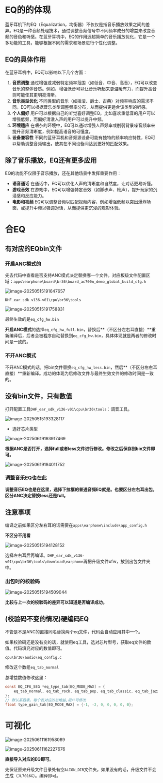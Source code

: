 # EQ的的体现

蓝牙耳机下的EQ（Equalization，均衡器）不仅仅是指音乐播放效果之间的差异。EQ是一种音频处理技术，通过调整音频信号中不同频率成分的增益来改变音频的音色和听感。在蓝牙耳机中，EQ的作用远超简单的音乐播放优化，它是一个多功能的工具，能够根据不同的需求和场景进行个性化调整。

## EQ的具体作用

在蓝牙耳机中，EQ可以影响以下几个方面：

1. **音质调整**
    通过增强或减弱特定频率范围（如低音、中音、高音），EQ可以改变音乐的整体音质。例如，增强低音可以让音乐听起来更温暖有力，而提升高音则可能使其更明亮清晰。
2. **音乐类型优化**
    不同类型的音乐（如摇滚、爵士、古典）对频率响应的需求不同。EQ可以根据音乐类型调整频率分布，从而提供更适合该类型的听感。
3. **个人偏好**
    用户可以根据自己的听觉喜好调整EQ，比如喜欢重低音的用户可以增强低频，而偏好清澈人声的用户可以提升中频。
4. **环境适应**
    在嘈杂的环境中，EQ可以通过增强人声频率或削弱背景噪音频率来提升音频清晰度，例如提高语音的可懂度。
5. **设备兼容性**
    不同的蓝牙耳机和音频源设备可能有独特的频率响应特性，EQ可以帮助调整音频输出，使其在不同设备间达到更好的匹配效果。

## 除了音乐播放，EQ还有更多应用

EQ的功能不仅限于音乐播放，还在其他场景中发挥重要作用：

- **语音通话**
   在通话中，EQ可以优化人声的清晰度和自然度，让对话更易听懂。
- **游戏音效**
   在游戏中，EQ可以增强特定音效（如脚步声、枪声），提升玩家的沉浸感和反应能力。
- **电影和视频**
   EQ可以调整音频以匹配视频内容，例如增强低频以突出爆炸场面，或提升中频以强调对话，从而提供更沉浸的观影体验。

# 合EQ

## 有对应的EQbin文件

### 开启ANC模式的

先去代码中查看是否支持ANC模式决定替换哪一个文件。对应板级文件配置区域：`apps\earphone\board\br36\board_ac700n_demo_global_build_cfg.h`

![image-20250515191647657](./合EQ.assets/image-20250515191647657.png)

`DHF_ear_sdk_v136-v01\cpu\br36\tools`

![image-20250515191758831](./合EQ.assets/image-20250515191758831.png)

最终生效的是`eq_cfg_hw.bin`

**开启ANC模式**的选择`eq_cfg_hw_full.bin`，替换后**（不区分左右耳直接）**重新编译后，后者会被程序自动替换到`eq_cfg_hw.bin`，具体体现就是两者的修改时间是一致的。

### 不开ANC模式

不开ANC模式的话，把bin文件替换`eq_cfg_hw_less.bin`，然后**（不区分左右耳直接）**重新编译。成功的体现为后修改文件与最终生效文件的修改时间是一致的。

## 没有bin文件，只有数值

打开配置工具`DHF_ear_sdk_v136-v01\cpu\br36\tools`：调音工具。

![image-20250515193328117](./合EQ.assets/image-20250515193328117.png)

- 选好芯片类型

![image-20250619193917469](./合EQ.assets/image-20250619193917469.png)

**根据ANC是否打开，选择full或者less文件进行修改。修改之后保存到bin文件即可。**

![image-20250619194011752](./合EQ.assets/image-20250619194011752.png)

### 调整音乐EQ也在此

**调整音乐EQ也是在这里，选择下拉框的普通音频EQ就是。也要区分左右耳出包，区分ANC决定替换less还是full。**

## 注意事项

编译之前如果区分左右耳的话需要在`apps\earphone\include\app_config.h`

**不区分不用看**

![image-20250515194128152](./合EQ.assets/image-20250515194128152.png)

选择左右耳后再编译。`DHF_ear_sdk_v136-v01\cpu\br36\tools\download\earphone`再把升级文件ufw，放到出包文件夹中。

### 出包时的校验码

![image-20250515194509044](./合EQ.assets/image-20250515194509044.png)

**比较与上一次的校验码的差异可以知道是否编译成功。**

## (校验码不变的情况)硬编码EQ

不管是不是ANC的直接同名替换两个eq文件，代码会自动应用其中一个。

如果校验码还是没有变的话，就使用eq工具，选对芯片型号，获取eq文件的数值。代码填充对应的数值即可。

`cpu\br36\audio\eq_config.c`

修改这个数组`eq_tab_normal`

总增益数值修改这里：

```c
const EQ_CFG_SEG *eq_type_tab[EQ_MODE_MAX] = {
    eq_tab_normal, eq_tab_rock, eq_tab_pop, eq_tab_classic, eq_tab_jazz, eq_tab_country, eq_tab_custom
};
// 默认系数表，每个表对应的总增益,用户可修改
float type_gain_tab[EQ_MODE_MAX] = {-1, -2, 0, 0, 0, 0, 0};
```



# 可视化

![image-20250611161958089](./合EQ.assets/image-20250611161958089.png)

![image-20250611162227676](./合EQ.assets/image-20250611162227676.png)

**直接导入对应的EQ即可**。

先保证原来升级文件目录处有空`ALIGN_DIR`文件夹，如果没有的话，升级文件不会生成（`JL7016G`）。编译即可。
